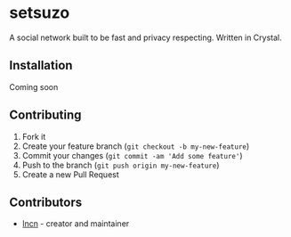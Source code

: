 # setsuzo
A social network built to be fast and privacy respecting. Written in Crystal.

## Installation
Coming soon

## Contributing

1. Fork it
2. Create your feature branch (`git checkout -b my-new-feature`)
3. Commit your changes (`git commit -am 'Add some feature'`)
4. Push to the branch (`git push origin my-new-feature`)
5. Create a new Pull Request

## Contributors

- [lncn](https://lncn.dev) - creator and maintainer
